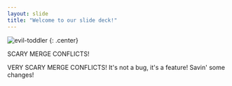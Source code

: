 ```yaml
---
layout: slide
title: "Welcome to our slide deck!"
---
```


![evil-toddler](https://cloud.githubusercontent.com/assets/16547949/25400815/c5847ecc-29c1-11e7-9c5d-05d4a6726545.jpg)
{: .center}

SCARY MERGE CONFLICTS!

VERY SCARY MERGE CONFLICTS!
It's not a bug, it's a feature!
Savin' some changes!
